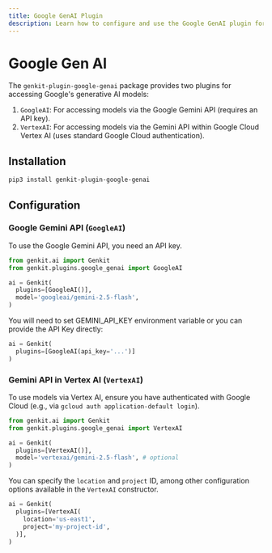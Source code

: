 ```yaml
---
title: Google GenAI Plugin
description: Learn how to configure and use the Google GenAI plugin for Genkit Python, providing access to Google Gemini API and Vertex AI models.
---
```


# Google Gen AI

The `genkit-plugin-google-genai` package provides two plugins for accessing Google's generative AI models:

1.  `GoogleAI`: For accessing models via the Google Gemini API (requires an API key).
2.  `VertexAI`: For accessing models via the Gemini API within Google Cloud Vertex AI (uses standard Google Cloud authentication).

## Installation

```bash
pip3 install genkit-plugin-google-genai
```

## Configuration

### Google Gemini API (`GoogleAI`)

To use the Google Gemini API, you need an API key.

```python
from genkit.ai import Genkit
from genkit.plugins.google_genai import GoogleAI

ai = Genkit(
  plugins=[GoogleAI()],
  model='googleai/gemini-2.5-flash',
)
```

You will need to set GEMINI_API_KEY environment variable or you can provide the API Key directly:

```python
ai = Genkit(
  plugins=[GoogleAI(api_key='...')]
)
```

### Gemini API in Vertex AI (`VertexAI`)

To use models via Vertex AI, ensure you have authenticated with Google Cloud (e.g., via `gcloud auth application-default login`).

```python
from genkit.ai import Genkit
from genkit.plugins.google_genai import VertexAI

ai = Genkit(
  plugins=[VertexAI()],
  model='vertexai/gemini-2.5-flash', # optional
)
```

You can specify the `location` and `project` ID, among other configuration options available in the `VertexAI` constructor.

```python
ai = Genkit(
  plugins=[VertexAI(
    location='us-east1',
    project='my-project-id',
  )],
)
```
